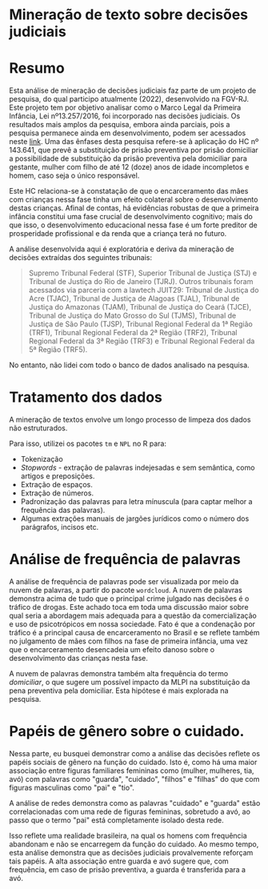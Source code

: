 # Mineração de texto sobre decisões judiciais

# Resumo 

Esta análise de mineração de decisões judiciais faz parte de um projeto de pesquisa, do qual participo atualmente (2022), desenvolvido na FGV-RJ. Este projeto tem por objetivo analisar como o Marco Legal da Primeira Infância, Lei nº13.257/2016, foi incorporado nas decisões judiciais. Os resultados mais amplos da pesquisa, embora ainda parciais, pois a pesquisa permanece ainda em desenvolvimento, podem ser acessados neste <a href="https://bibliotecadigital.fgv.br/dspace/handle/10438/31963" title="FGV"> link</a>. Uma das ênfases desta pesquisa refere-se à aplicação do HC nº 143.641, que prevê a substituição de prisão preventiva por prisão domiciliar a possibilidade de substituição da prisão preventiva pela domiciliar para gestante, mulher com filho de até 12 (doze) anos de idade incompletos e homem, caso seja o único responsável.

Este HC relaciona-se à constatação de que o encarceramento das mães com crianças nessa fase tinha um efeito colateral sobre o desenvolvimento destas crianças. Afinal de contas, há evidências robustas de que a primeira infância constitui uma fase crucial de desenvolvimento cognitivo; mais do que isso, o desenvolvimento educacional nessa fase é um forte preditor de prosperidade profissional e da renda que a criança terá no futuro.   

A análise desenvolvida aqui é exploratória e deriva da mineração de decisões extraídas dos seguintes tribunais: 

> Supremo Tribunal Federal (STF), Superior Tribunal de Justiça (STJ) e Tribunal de Justiça do Rio de Janeiro (TJRJ). Outros tribunais foram acessados via parceria com a lawtech JUIT29: Tribunal de Justiça do Acre (TJAC), Tribunal de Justiça de Alagoas (TJAL), Tribunal de Justiça do Amazonas (TJAM), Tribunal de Justiça do Ceará (TJCE), Tribunal de Justiça do Mato Grosso do Sul (TJMS), Tribunal de Justiça de São Paulo (TJSP), Tribunal Regional Federal da 1ª Região (TRF1), Tribunal Regional Federal da 2ª Região (TRF2), Tribunal Regional Federal da 3ª Região (TRF3) e Tribunal Regional Federal da 5ª Região (TRF5).

No entanto, não lidei com todo o banco de dados analisado na pesquisa. 

# Tratamento dos dados 

A mineração de textos envolve um longo processo de limpeza dos dados não estruturados. 

Para isso, utilizei os pacotes `tm` e `NPL` no R para:

* Tokenização 
* *Stopwords* - extração de palavras indejesadas e sem semântica, como artigos e preposições.
* Extração de espaços.
* Extração de números.
* Padronização das palavras para letra mínuscula (para captar melhor a frequência das palavras).
* Algumas extrações manuais de jargões jurídicos como o número dos parágrafos, incisos etc.

# Análise de frequência de palavras

A análise de frequência de palavras pode ser visualizada por meio da nuvem de palavras, a partir do pacote `wordcloud`. A nuvem de palavras demonstra acima de tudo que o principal crime julgado nas decisões é o tráfico de drogas. Este achado toca em toda uma discussão maior sobre qual seria a abordagem mais adequada para a questão da comercialização e uso de psicotrópicos em nossa sociedade. Fato é que a condenação por tráfico é a principal causa de encarceramento no Brasil e se reflete também no julgamento de mães com filhos na fase de primeira infância, uma vez que o encarceramento desencadeia um efeito danoso sobre o desenvolvimento das crianças nesta fase.

A nuvem de palavras demonstra também alta frequência do termo *domiciliar*, o que sugere um possível impacto da MLPI na substituição da pena preventiva pela domiciliar. Esta hipótese é mais explorada na pesquisa.


# Papéis de gênero sobre o cuidado. 

Nessa parte, eu busquei demonstrar como a análise das decisões reflete os papéis sociais de gênero na função do cuidado. Isto é, como há uma maior associação entre figuras familiares femininas como (mulher, mulheres, tia, avó) com palavras como "guarda", "cuidado", "filhos" e "filhas" do que com figuras masculinas como "pai" e "tio". 

A análise de redes demonstra como as palavras "cuidado" e "guarda" estão correlacionadas com uma rede de figuras femininas, sobretudo a avó, ao passo que o termo "pai" está completamente isolado desta rede.

Isso reflete uma realidade brasileira, na qual os homens com frequência abandonam e não se encarregem da função do cuidado. Ao mesmo tempo, esta análise demonstra que as decisões judiciais provalvemente reforçam tais papéis. A alta associação entre guarda e avó sugere que, com frequência, em caso de prisão preventiva, a guarda é transferida para a avó.
